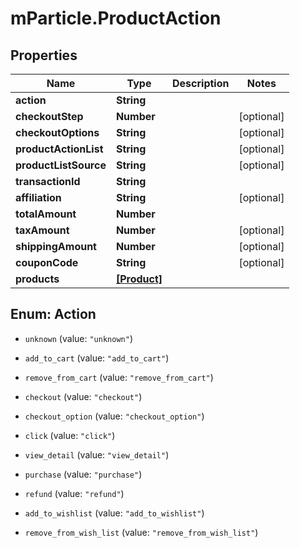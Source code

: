 # mParticle.ProductAction

## Properties
Name | Type | Description | Notes
------------ | ------------- | ------------- | -------------
**action** | **String** |  |
**checkoutStep** | **Number** |  | [optional]
**checkoutOptions** | **String** |  | [optional]
**productActionList** | **String** |  | [optional]
**productListSource** | **String** |  | [optional]
**transactionId** | **String** |  |
**affiliation** | **String** |  | [optional]
**totalAmount** | **Number** |  |
**taxAmount** | **Number** |  | [optional]
**shippingAmount** | **Number** |  | [optional]
**couponCode** | **String** |  | [optional]
**products** | [**[Product]**](Product.md) |  |


<a name="Action"></a>
## Enum: Action


* `unknown` (value: `"unknown"`)

* `add_to_cart` (value: `"add_to_cart"`)

* `remove_from_cart` (value: `"remove_from_cart"`)

* `checkout` (value: `"checkout"`)

* `checkout_option` (value: `"checkout_option"`)

* `click` (value: `"click"`)

* `view_detail` (value: `"view_detail"`)

* `purchase` (value: `"purchase"`)

* `refund` (value: `"refund"`)

* `add_to_wishlist` (value: `"add_to_wishlist"`)

* `remove_from_wish_list` (value: `"remove_from_wish_list"`)




